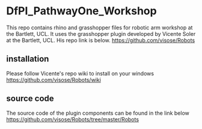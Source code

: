 # DfPI_PathwayOne_Workshop
This repo contains rhino and grasshopper files for robotic arm workshop at the Bartlett, UCL. 
It uses the grasshopper plugin developed by Vicente Soler at the Bartlett, UCL. His repo link is below. 
https://github.com/visose/Robots

## installation 
Please follow Vicente's repo wiki to install on your windows 
https://github.com/visose/Robots/wiki

## source code
The source code of the plugin components can be found in the link below
https://github.com/visose/Robots/tree/master/Robots


